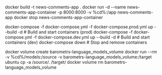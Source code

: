 docker build -t news-comments-app .
docker run -d --name news-comments-app-container -p 8000:8000 -v %cd%:/app news-comments-app
docker stop news-comments-app-container

docker-compose -f docker-compose.yml -f docker-compose.prod.yml up --build -d # Build and start containers (prod)
docker-compose -f docker-compose.yml -f docker-compose.dev.yml up --build -d # Build and start containers (dev)
docker-compose down # Stop and remove containers

docker volume create barometrs-language_models_volume
docker run --rm -v %cd%/models:/source -v barometrs-language_models_volume:/target ubuntu cp -a /source/. /target/
docker volume rm barometrs-language_models_volume